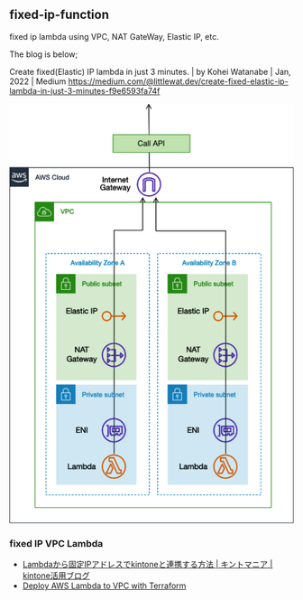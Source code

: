 ## fixed-ip-function

fixed ip lambda using VPC, NAT GateWay, Elastic IP, etc.

The blog is below;

Create fixed(Elastic) IP lambda in just 3 minutes. | by Kohei Watanabe | Jan, 2022 | Medium
https://medium.com/@littlewat.dev/create-fixed-elastic-ip-lambda-in-just-3-minutes-f9e6593fa74f

![](./fixed_ip_lambda.png)


### fixed IP VPC Lambda
- [Lambdaから固定IPアドレスでkintoneと連携する方法 \| キントマニア \| kintone活用ブログ](https://www.joyzo.co.jp/blog/2325)
- [Deploy AWS Lambda to VPC with Terraform](https://www.maxivanov.io/deploy-aws-lambda-to-vpc-with-terraform/)